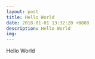 ```yaml
---
layout: post
title: Hello World
date: 2018-01-01 13:32:20 +0800
description: Hello World
img:
---
```


Hello World